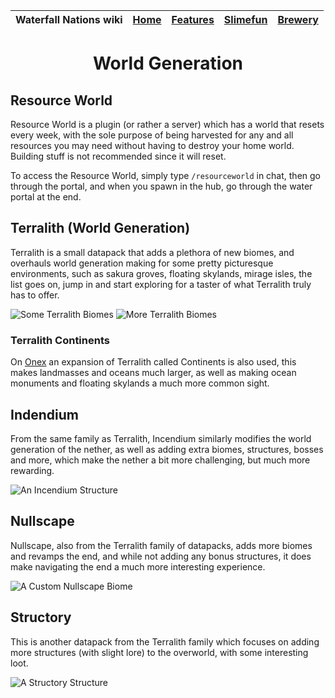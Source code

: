 | Waterfall Nations wiki | [Home](../index.md) | [Features](index.md) | [Slimefun](../slimefun/index.md) | [Brewery](../brewery/index.md) |
|:---|:-:|:-:|:-:|:-:|

<div align="center">
  
World Generation
======================================
</div>

## Resource World

Resource World is a plugin (or rather a server) which has a world that resets every week, with the sole purpose of being harvested for any
and all resources you may need without having to destroy your home world. Building stuff is not recommended since it will reset.

To access the Resource World, simply type `/resourceworld` in chat, then go through the portal, and when you spawn in the hub, go through
the water portal at the end.

## Terralith (World Generation)

Terralith is a small datapack that adds a plethora of new biomes, and overhauls world generation making for some pretty picturesque
environments, such as sakura groves, floating skylands, mirage isles, the list goes on, jump in and start exploring for a taster of
what Terralith truly has to offer.

![Some Terralith Biomes](null)
![More Terralith Biomes](null)

### Terralith Continents

On [Onex](onex.md) an expansion of Terralith called Continents is also used, this makes landmasses and oceans much larger, as well as
making ocean monuments and floating skylands a much more common sight.

## Indendium

From the same family as Terralith, Incendium similarly modifies the world generation of the nether, as well as adding extra biomes, 
structures, bosses and more, which make the nether a bit more challenging, but much more rewarding.

![An Incendium Structure](null)

## Nullscape

Nullscape, also from the Terralith family of datapacks, adds more biomes and revamps the end, and while not adding any bonus structures,
it does make navigating the end a much more interesting experience.

![A Custom Nullscape Biome](null)

## Structory 

This is another datapack from the Terralith family which focuses on adding more structures (with slight lore) to the overworld, with
some interesting loot.

![A Structory Structure](null)
